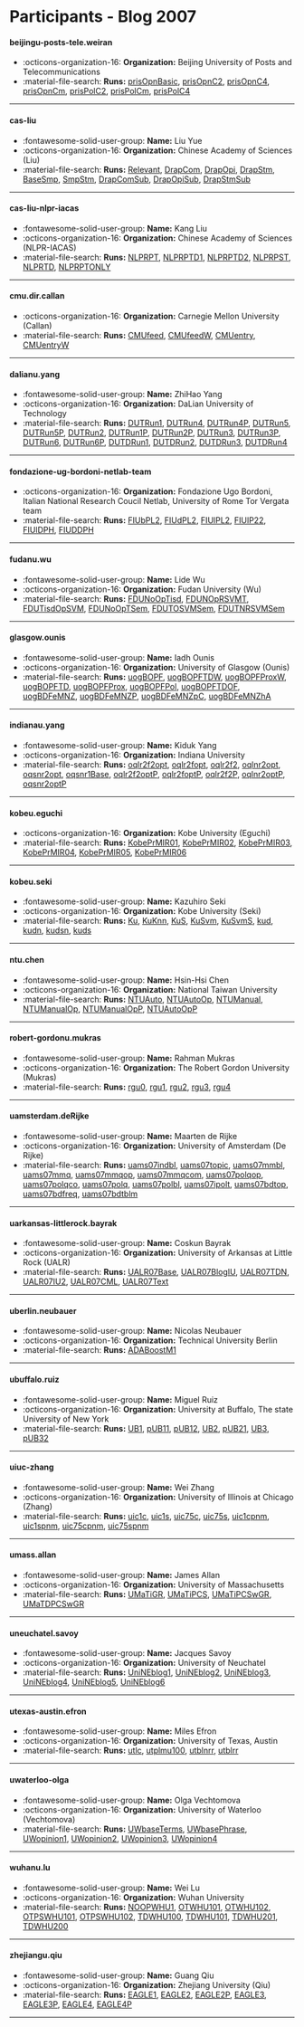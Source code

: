 # Participants - Blog 2007 

#### beijingu-posts-tele.weiran
 - :octicons-organization-16: **Organization:** Beijing University of Posts and Telecommunications
 - :material-file-search: **Runs:** [prisOpnBasic](./runs.md#prisopnbasic), [prisOpnC2](./runs.md#prisopnc2), [prisOpnC4](./runs.md#prisopnc4), [prisOpnCm](./runs.md#prisopncm), [prisPolC2](./runs.md#prispolc2), [prisPolCm](./runs.md#prispolcm), [prisPolC4](./runs.md#prispolc4) 

---
#### cas-liu
 - :fontawesome-solid-user-group: **Name:** Liu Yue
 - :octicons-organization-16: **Organization:** Chinese Academy of Sciences (Liu)
 - :material-file-search: **Runs:** [Relevant](./runs.md#relevant), [DrapCom](./runs.md#drapcom), [DrapOpi](./runs.md#drapopi), [DrapStm](./runs.md#drapstm), [BaseSmp](./runs.md#basesmp), [SmpStm](./runs.md#smpstm), [DrapComSub](./runs.md#drapcomsub), [DrapOpiSub](./runs.md#drapopisub), [DrapStmSub](./runs.md#drapstmsub) 

---
#### cas-liu-nlpr-iacas
 - :fontawesome-solid-user-group: **Name:** Kang Liu
 - :octicons-organization-16: **Organization:** Chinese Academy of Sciences (NLPR-IACAS)
 - :material-file-search: **Runs:** [NLPRPT](./runs.md#nlprpt), [NLPRPTD1](./runs.md#nlprptd1), [NLPRPTD2](./runs.md#nlprptd2), [NLPRPST](./runs.md#nlprpst), [NLPRTD](./runs.md#nlprtd), [NLPRPTONLY](./runs.md#nlprptonly) 

---
#### cmu.dir.callan
 - :octicons-organization-16: **Organization:** Carnegie Mellon University (Callan)
 - :material-file-search: **Runs:** [CMUfeed](./runs.md#cmufeed), [CMUfeedW](./runs.md#cmufeedw), [CMUentry](./runs.md#cmuentry), [CMUentryW](./runs.md#cmuentryw) 

---
#### dalianu.yang
 - :fontawesome-solid-user-group: **Name:** ZhiHao Yang
 - :octicons-organization-16: **Organization:** DaLian University of Technology
 - :material-file-search: **Runs:** [DUTRun1](./runs.md#dutrun1), [DUTRun4](./runs.md#dutrun4), [DUTRun4P](./runs.md#dutrun4p), [DUTRun5](./runs.md#dutrun5), [DUTRun5P](./runs.md#dutrun5p), [DUTRun2](./runs.md#dutrun2), [DUTRun1P](./runs.md#dutrun1p), [DUTRun2P](./runs.md#dutrun2p), [DUTRun3](./runs.md#dutrun3), [DUTRun3P](./runs.md#dutrun3p), [DUTRun6](./runs.md#dutrun6), [DUTRun6P](./runs.md#dutrun6p), [DUTDRun1](./runs.md#dutdrun1), [DUTDRun2](./runs.md#dutdrun2), [DUTDRun3](./runs.md#dutdrun3), [DUTDRun4](./runs.md#dutdrun4) 

---
#### fondazione-ug-bordoni-netlab-team
 - :octicons-organization-16: **Organization:**  Fondazione Ugo Bordoni, Italian National Research Coucil  Netlab,  University of Rome Tor Vergata team
 - :material-file-search: **Runs:** [FIUbPL2](./runs.md#fiubpl2), [FIUdPL2](./runs.md#fiudpl2), [FIUlPL2](./runs.md#fiulpl2), [FIUlP22](./runs.md#fiulp22), [FIUlDPH](./runs.md#fiuldph), [FIUDDPH](./runs.md#fiuddph) 

---
#### fudanu.wu
 - :fontawesome-solid-user-group: **Name:** Lide Wu
 - :octicons-organization-16: **Organization:** Fudan University (Wu)
 - :material-file-search: **Runs:** [FDUNoOpTisd](./runs.md#fdunooptisd), [FDUNOpRSVMT](./runs.md#fdunoprsvmt), [FDUTisdOpSVM](./runs.md#fdutisdopsvm), [FDUNoOpTSem](./runs.md#fdunooptsem), [FDUTOSVMSem](./runs.md#fdutosvmsem), [FDUTNRSVMSem](./runs.md#fdutnrsvmsem) 

---
#### glasgow.ounis
 - :fontawesome-solid-user-group: **Name:** Iadh Ounis
 - :octicons-organization-16: **Organization:** University of Glasgow (Ounis)
 - :material-file-search: **Runs:** [uogBOPF](./runs.md#uogbopf), [uogBOPFTDW](./runs.md#uogbopftdw), [uogBOPFProxW](./runs.md#uogbopfproxw), [uogBOPFTD](./runs.md#uogbopftd), [uogBOPFProx](./runs.md#uogbopfprox), [uogBOPFPol](./runs.md#uogbopfpol), [uogBOPFTDOF](./runs.md#uogbopftdof), [uogBDFeMNZ](./runs.md#uogbdfemnz), [uogBDFeMNZP](./runs.md#uogbdfemnzp), [uogBDFeMNZpC](./runs.md#uogbdfemnzpc), [uogBDFeMNZhA](./runs.md#uogbdfemnzha) 

---
#### indianau.yang
 - :fontawesome-solid-user-group: **Name:** Kiduk Yang
 - :octicons-organization-16: **Organization:** Indiana University
 - :material-file-search: **Runs:** [oqlr2f2opt](./runs.md#oqlr2f2opt), [oqlr2fopt](./runs.md#oqlr2fopt), [oqlr2f2](./runs.md#oqlr2f2), [oqlnr2opt](./runs.md#oqlnr2opt), [oqsnr2opt](./runs.md#oqsnr2opt), [oqsnr1Base](./runs.md#oqsnr1base), [oqlr2f2optP](./runs.md#oqlr2f2optp), [oqlr2foptP](./runs.md#oqlr2foptp), [oqlr2f2P](./runs.md#oqlr2f2p), [oqlnr2optP](./runs.md#oqlnr2optp), [oqsnr2optP](./runs.md#oqsnr2optp) 

---
#### kobeu.eguchi
 - :octicons-organization-16: **Organization:** Kobe University (Eguchi)
 - :material-file-search: **Runs:** [KobePrMIR01](./runs.md#kobeprmir01), [KobePrMIR02](./runs.md#kobeprmir02), [KobePrMIR03](./runs.md#kobeprmir03), [KobePrMIR04](./runs.md#kobeprmir04), [KobePrMIR05](./runs.md#kobeprmir05), [KobePrMIR06](./runs.md#kobeprmir06) 

---
#### kobeu.seki
 - :fontawesome-solid-user-group: **Name:** Kazuhiro Seki
 - :octicons-organization-16: **Organization:** Kobe University (Seki)
 - :material-file-search: **Runs:** [Ku](./runs.md#ku), [KuKnn](./runs.md#kuknn), [KuS](./runs.md#kus), [KuSvm](./runs.md#kusvm), [KuSvmS](./runs.md#kusvms), [kud](./runs.md#kud), [kudn](./runs.md#kudn), [kudsn](./runs.md#kudsn), [kuds](./runs.md#kuds) 

---
#### ntu.chen
 - :fontawesome-solid-user-group: **Name:** Hsin-Hsi Chen
 - :octicons-organization-16: **Organization:** National Taiwan University
 - :material-file-search: **Runs:** [NTUAuto](./runs.md#ntuauto), [NTUAutoOp](./runs.md#ntuautoop), [NTUManual](./runs.md#ntumanual), [NTUManualOp](./runs.md#ntumanualop), [NTUManualOpP](./runs.md#ntumanualopp), [NTUAutoOpP](./runs.md#ntuautoopp) 

---
#### robert-gordonu.mukras
 - :fontawesome-solid-user-group: **Name:** Rahman Mukras
 - :octicons-organization-16: **Organization:** The Robert Gordon University (Mukras)
 - :material-file-search: **Runs:** [rgu0](./runs.md#rgu0), [rgu1](./runs.md#rgu1), [rgu2](./runs.md#rgu2), [rgu3](./runs.md#rgu3), [rgu4](./runs.md#rgu4) 

---
#### uamsterdam.deRijke
 - :fontawesome-solid-user-group: **Name:** Maarten de Rijke
 - :octicons-organization-16: **Organization:** University of Amsterdam (De Rijke)
 - :material-file-search: **Runs:** [uams07indbl](./runs.md#uams07indbl), [uams07topic](./runs.md#uams07topic), [uams07mmbl](./runs.md#uams07mmbl), [uams07mmq](./runs.md#uams07mmq), [uams07mmqop](./runs.md#uams07mmqop), [uams07mmqcom](./runs.md#uams07mmqcom), [uams07polqop](./runs.md#uams07polqop), [uams07polqco](./runs.md#uams07polqco), [uams07polq](./runs.md#uams07polq), [uams07polbl](./runs.md#uams07polbl), [uams07ipolt](./runs.md#uams07ipolt), [uams07bdtop](./runs.md#uams07bdtop), [uams07bdfreq](./runs.md#uams07bdfreq), [uams07bdtblm](./runs.md#uams07bdtblm) 

---
#### uarkansas-littlerock.bayrak
 - :fontawesome-solid-user-group: **Name:** Coskun Bayrak
 - :octicons-organization-16: **Organization:** University of Arkansas at Little Rock (UALR)
 - :material-file-search: **Runs:** [UALR07Base](./runs.md#ualr07base), [UALR07BlogIU](./runs.md#ualr07blogiu), [UALR07TDN](./runs.md#ualr07tdn), [UALR07IU2](./runs.md#ualr07iu2), [UALR07CML](./runs.md#ualr07cml), [UALR07Text](./runs.md#ualr07text) 

---
#### uberlin.neubauer
 - :fontawesome-solid-user-group: **Name:** Nicolas Neubauer
 - :octicons-organization-16: **Organization:** Technical University Berlin
 - :material-file-search: **Runs:** [ADABoostM1](./runs.md#adaboostm1) 

---
#### ubuffalo.ruiz
 - :fontawesome-solid-user-group: **Name:** Miguel Ruiz
 - :octicons-organization-16: **Organization:** University at Buffalo, The state University of New York
 - :material-file-search: **Runs:** [UB1](./runs.md#ub1), [pUB11](./runs.md#pub11), [pUB12](./runs.md#pub12), [UB2](./runs.md#ub2), [pUB21](./runs.md#pub21), [UB3](./runs.md#ub3), [pUB32](./runs.md#pub32) 

---
#### uiuc-zhang
 - :fontawesome-solid-user-group: **Name:** Wei Zhang
 - :octicons-organization-16: **Organization:** University of Illinois at Chicago (Zhang)
 - :material-file-search: **Runs:** [uic1c](./runs.md#uic1c), [uic1s](./runs.md#uic1s), [uic75c](./runs.md#uic75c), [uic75s](./runs.md#uic75s), [uic1cpnm](./runs.md#uic1cpnm), [uic1spnm](./runs.md#uic1spnm), [uic75cpnm](./runs.md#uic75cpnm), [uic75spnm](./runs.md#uic75spnm) 

---
#### umass.allan
 - :fontawesome-solid-user-group: **Name:** James Allan
 - :octicons-organization-16: **Organization:** University of Massachusetts
 - :material-file-search: **Runs:** [UMaTiGR](./runs.md#umatigr), [UMaTiPCS](./runs.md#umatipcs), [UMaTiPCSwGR](./runs.md#umatipcswgr), [UMaTDPCSwGR](./runs.md#umatdpcswgr) 

---
#### uneuchatel.savoy
 - :fontawesome-solid-user-group: **Name:** Jacques Savoy
 - :octicons-organization-16: **Organization:** University of Neuchatel
 - :material-file-search: **Runs:** [UniNEblog1](./runs.md#unineblog1), [UniNEblog2](./runs.md#unineblog2), [UniNEblog3](./runs.md#unineblog3), [UniNEblog4](./runs.md#unineblog4), [UniNEblog5](./runs.md#unineblog5), [UniNEblog6](./runs.md#unineblog6) 

---
#### utexas-austin.efron
 - :fontawesome-solid-user-group: **Name:** Miles Efron
 - :octicons-organization-16: **Organization:** University of Texas, Austin
 - :material-file-search: **Runs:** [utlc](./runs.md#utlc), [utplmu100](./runs.md#utplmu100), [utblnrr](./runs.md#utblnrr), [utblrr](./runs.md#utblrr) 

---
#### uwaterloo-olga
 - :fontawesome-solid-user-group: **Name:** Olga Vechtomova
 - :octicons-organization-16: **Organization:** University of Waterloo (Vechtomova)
 - :material-file-search: **Runs:** [UWbaseTerms](./runs.md#uwbaseterms), [UWbasePhrase](./runs.md#uwbasephrase), [UWopinion1](./runs.md#uwopinion1), [UWopinion2](./runs.md#uwopinion2), [UWopinion3](./runs.md#uwopinion3), [UWopinion4](./runs.md#uwopinion4) 

---
#### wuhanu.lu
 - :fontawesome-solid-user-group: **Name:** Wei Lu
 - :octicons-organization-16: **Organization:** Wuhan University
 - :material-file-search: **Runs:** [NOOPWHU1](./runs.md#noopwhu1), [OTWHU101](./runs.md#otwhu101), [OTWHU102](./runs.md#otwhu102), [OTPSWHU101](./runs.md#otpswhu101), [OTPSWHU102](./runs.md#otpswhu102), [TDWHU100](./runs.md#tdwhu100), [TDWHU101](./runs.md#tdwhu101), [TDWHU201](./runs.md#tdwhu201), [TDWHU200](./runs.md#tdwhu200) 

---
#### zhejiangu.qiu
 - :fontawesome-solid-user-group: **Name:** Guang Qiu
 - :octicons-organization-16: **Organization:** Zhejiang University (Qiu)
 - :material-file-search: **Runs:** [EAGLE1](./runs.md#eagle1), [EAGLE2](./runs.md#eagle2), [EAGLE2P](./runs.md#eagle2p), [EAGLE3](./runs.md#eagle3), [EAGLE3P](./runs.md#eagle3p), [EAGLE4](./runs.md#eagle4), [EAGLE4P](./runs.md#eagle4p) 

---

